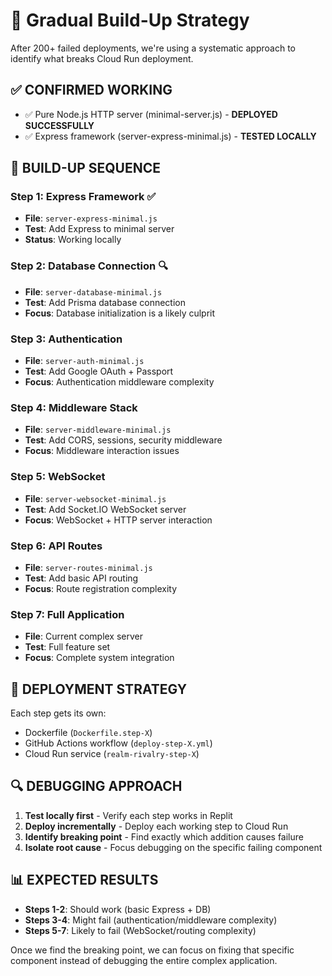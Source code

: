 # 🔄 Gradual Build-Up Strategy

After 200+ failed deployments, we're using a systematic approach to identify what breaks Cloud Run deployment.

## ✅ **CONFIRMED WORKING**
- ✅ Pure Node.js HTTP server (minimal-server.js) - **DEPLOYED SUCCESSFULLY**
- ✅ Express framework (server-express-minimal.js) - **TESTED LOCALLY**

## 🎯 **BUILD-UP SEQUENCE**

### **Step 1: Express Framework** ✅
- **File**: `server-express-minimal.js`
- **Test**: Add Express to minimal server
- **Status**: Working locally

### **Step 2: Database Connection** 🔍
- **File**: `server-database-minimal.js` 
- **Test**: Add Prisma database connection
- **Focus**: Database initialization is a likely culprit

### **Step 3: Authentication**
- **File**: `server-auth-minimal.js`
- **Test**: Add Google OAuth + Passport
- **Focus**: Authentication middleware complexity

### **Step 4: Middleware Stack**
- **File**: `server-middleware-minimal.js`
- **Test**: Add CORS, sessions, security middleware
- **Focus**: Middleware interaction issues

### **Step 5: WebSocket**
- **File**: `server-websocket-minimal.js`
- **Test**: Add Socket.IO WebSocket server
- **Focus**: WebSocket + HTTP server interaction

### **Step 6: API Routes**
- **File**: `server-routes-minimal.js`
- **Test**: Add basic API routing
- **Focus**: Route registration complexity

### **Step 7: Full Application**
- **File**: Current complex server
- **Test**: Full feature set
- **Focus**: Complete system integration

## 🎯 **DEPLOYMENT STRATEGY**

Each step gets its own:
- Dockerfile (`Dockerfile.step-X`)
- GitHub Actions workflow (`deploy-step-X.yml`)
- Cloud Run service (`realm-rivalry-step-X`)

## 🔍 **DEBUGGING APPROACH**

1. **Test locally first** - Verify each step works in Replit
2. **Deploy incrementally** - Deploy each working step to Cloud Run
3. **Identify breaking point** - Find exactly which addition causes failure
4. **Isolate root cause** - Focus debugging on the specific failing component

## 📊 **EXPECTED RESULTS**

- **Steps 1-2**: Should work (basic Express + DB)
- **Steps 3-4**: Might fail (authentication/middleware complexity)
- **Steps 5-7**: Likely to fail (WebSocket/routing complexity)

Once we find the breaking point, we can focus on fixing that specific component instead of debugging the entire complex application.